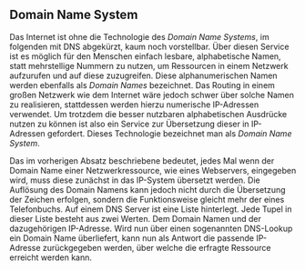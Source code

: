 ## Domain Name System
Das Internet ist ohne die Technologie des *Domain Name Systems*, im folgenden mit DNS abgekürzt, kaum noch vorstellbar. Über diesen Service ist es möglich für den Menschen einfach lesbare, alphabetische Namen, statt mehrstellige Nummern zu nutzen, um Ressourcen in einem Netzwerk aufzurufen und auf diese zuzugreifen. Diese alphanumerischen Namen werden ebenfalls als *Domain Names* bezeichnet. Das Routing in einem großen Netzwerk wie dem Internet wäre jedoch schwer über solche Namen zu realisieren, stattdessen werden hierzu numerische IP-Adressen verwendet. Um trotzdem die besser nutzbaren alphabetischen Ausdrücke nutzen zu können ist also ein Service zur Übersetzung dieser in IP-Adressen gefordert. Dieses Technologie bezeichnet man als *Domain Name System*.


Das im vorherigen Absatz beschriebene bedeutet, jedes Mal wenn der Domain Name einer Netzwerkressource, wie eines Webservers, eingegeben wird, muss diese zunächst in das IP-System übersetzt werden. Die Auflösung des Domain Namens kann jedoch nicht durch die Übersetzung der Zeichen erfolgen, sondern die Funktionsweise gleicht mehr der eines Telefonbuchs. Auf einem DNS Server ist eine Liste hinterlegt. Jede Tupel in dieser Liste besteht aus zwei Werten. Dem Domain Namen und der dazugehörigen IP-Adresse. Wird nun über einen sogenannten DNS-Lookup ein Domain Name überliefert, kann nun als Antwort die passende IP-Adresse zurückgegeben werden, über welche die erfragte Ressource erreicht werden kann.
